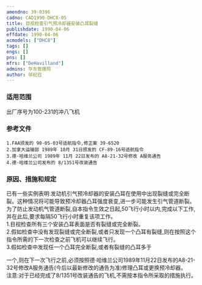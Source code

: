 ```yaml
---
amendno: 39-0396  
cadno: CAD1990-DHC8-05  
title: 目视检查引气预冷却器安装凸耳裂缝  
publishdate: 1990-04-06  
effdate: 1990-04-06  
acmodels: ["DHC8"]  
tags: []  
engs: []  
pns: []  
mfrs: ["DeHavilland"]  
admins: 华东管理局  
author: 邬纪召  
---
```

  
### 适用范围  
出厂序号为100-231的冲八飞机  
  
<!--more-->  
### 参考文件  
    1.FAA颁发的 90-05-03号适航指令,修正案 39-6520  
    2.加拿大运输部 1989年 10月 31日颁发的 CF-89-16号适航指令  
    3.德·哈维兰公司 1989年 11月 22日发布的 A8-21-32号修改 A服务通告  
    4.德·哈维兰公司发布的 8/1351号改装通告  
  
### 原因、措施和规定  
已有一些实例表明:发动机引气预冷却器的安装凸耳在使用中出现裂缝或完全断裂。这种情况将可能导致预冷却器凸耳强度衰变,进一步可能发生引气管道断裂。  
    为了防止发动机气管道断裂,自本指令生效之日起,50飞行小时以内,完成以下工作,并在此后,要求每隔50飞行小时重复该项工作。  
    1.目视检查所有三个安装凸耳表面是否有裂缝或完全断裂。  
    2.假如检查中没有发现裂缝或完全断裂,或者只发现一个凸耳有裂缝,则在按照这个指令所需的下一次检查之前飞机可以继续飞行。  
    3.假如检查中发现任一个凸耳完全断裂,或者有裂缝的凸耳多于  
  
一个,则在下一次飞行之前,必须按照德·哈维兰公司1989年11月22日发布的A8-21-32号修改A服务通告(今后以最新修改的通告为准)修理凸耳或更换预冷却器。  
    注意:对于已经完成了8/1351号改装通告的飞机,不需按本指令所采取的措施执行。  
